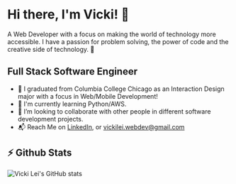 # Hi there, I'm Vicki! 🧪 

A Web Developer with a focus on making the world of technology more accessible. I have a passion for problem solving, the power of code and the creative side of technology. 👋

## Full Stack Software Engineer
- 🔭 I graduated from Columbia College Chicago as an Interaction Design major with a focus in Web/Mobile Development!
- 🌱 I'm currently learning Python/AWS. 
- 👯 I’m looking to collaborate with other people in different software development projects.
- 📬 Reach Me on [LinkedIn](https://www.linkedin.com/in/yongxin-lei/), or vickilei.webdev@gmail.com


## ⚡ Github Stats
![Vicki Lei's GitHub stats](https://github-readme-stats.vercel.app/api?username=ylei1088&show_icons=true)


